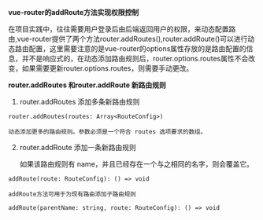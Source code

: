 **vue-router的addRoute方法实现权限控制**

在项目实践中，往往需要用户登录后由后端返回用户的权限，来动态配置路由,vue-router提供了两个方法router.addRoutes(),router.addRoute()可以进行动态路由配置，这里需要注意的是vue-router的options属性存放的是路由配置的信息，并不是响应式的，在动态添加路由规则后，router.options.routes属性不会改变，如果需要更新router.options.routes，则需要手动更改。



**router.addRoutes 和router.addRoute 新路由规则**

1.  router.addRoutes 添加多条新路由规则 

   ```
   router.addRoutes(routes: Array<RouteConfig>)
   ```

    动态添加更多的路由规则。参数必须是一个符合 routes 选项要求的数组。

2.  router.addRoute 添加一条新路由规则 

    如果该路由规则有 name，并且已经存在一个与之相同的名字，则会覆盖它。 

   ```
   addRoute(route: RouteConfig): () => void
   ```

    addRoute方法可用于为现有路由添加子路由规则 

   ```
   addRoute(parentName: string, route: RouteConfig): () => void
   ```



